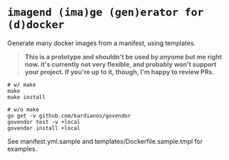 # `imagend (ima)ge (gen)erator for (d)docker`

Generate many docker images from a manifest, using templates.

> **This is a prototype and shouldn't be used by anyome but me right now.
> it's currently not very flexible, and probably won't support your project.
> If you're up to it, though, I'm happy to review PRs.**

```
# w/ make
make
make install

# w/o make
go get -v github.com/kardianos/govendor
govendor test -v +local
govendor install +local
```

See manifest.yml.sample and templates/Dockerfile.sample.tmpl for examples.

